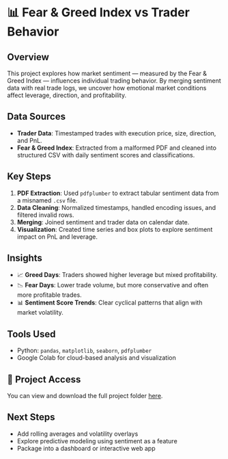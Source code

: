 # 📊 Fear & Greed Index vs Trader Behavior

## Overview
This project explores how market sentiment — measured by the Fear & Greed Index — influences individual trading behavior. By merging sentiment data with real trade logs, we uncover how emotional market conditions affect leverage, direction, and profitability.

## Data Sources
- **Trader Data**: Timestamped trades with execution price, size, direction, and PnL.
- **Fear & Greed Index**: Extracted from a malformed PDF and cleaned into structured CSV with daily sentiment scores and classifications.

## Key Steps
1. **PDF Extraction**: Used `pdfplumber` to extract tabular sentiment data from a misnamed `.csv` file.
2. **Data Cleaning**: Normalized timestamps, handled encoding issues, and filtered invalid rows.
3. **Merging**: Joined sentiment and trader data on calendar date.
4. **Visualization**: Created time series and box plots to explore sentiment impact on PnL and leverage.

## Insights
- 📈 **Greed Days**: Traders showed higher leverage but mixed profitability.
- 📉 **Fear Days**: Lower trade volume, but more conservative and often more profitable trades.
- 📊 **Sentiment Score Trends**: Clear cyclical patterns that align with market volatility.

## Tools Used
- Python: `pandas`, `matplotlib`, `seaborn`, `pdfplumber`
- Google Colab for cloud-based analysis and visualization


## 🔗 Project Access
You can view and download the full project folder [here](YOUR_GOOGLE_DRIVE_OR_GITHUB_LINK).

## Next Steps
- Add rolling averages and volatility overlays
- Explore predictive modeling using sentiment as a feature
- Package into a dashboard or interactive web app


